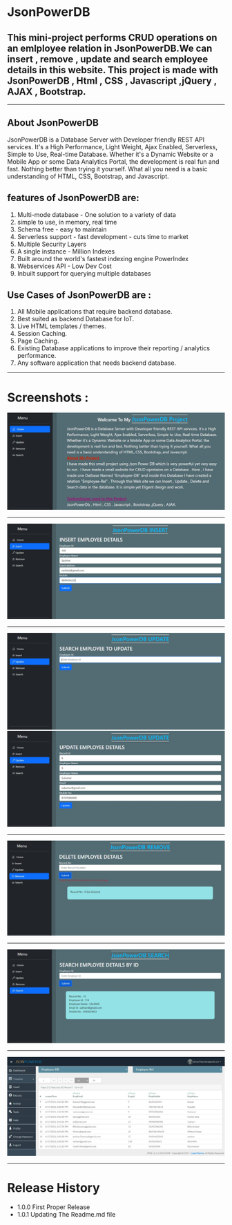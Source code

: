 # JsonPowerDB

## This mini-project performs CRUD operations on an emlployee relation in JsonPowerDB.We can insert , remove , update and search employee details in this website. This project is made with JsonPowerDB , Html , CSS , Javascript ,jQuery , AJAX , Bootstrap.
***
## About JsonPowerDB
JsonPowerDB is a Database Server with Developer friendly REST API services. It's a High Performance, Light Weight, Ajax Enabled, Serverless, Simple to Use, Real-time Database. Whether it's a Dynamic Website or a Mobile App or some Data Analytics Portal, the development is real fun and fast. Nothing better than trying it yourself. What all you need is a basic understanding of HTML, CSS, Bootstrap, and Javascript.

## features of JsonPowerDB are:

1. Multi-mode database - One solution to a variety of data
2. simple to use, in memory, real time
3. Schema free - easy to maintain
4. Serverless support - fast development - cuts time to market
5. Multiple Security Layers
6. A single instance - Million Indexes
7. Built around the world's fastest indexing engine PowerIndex
8. Webservices API - Low Dev Cost
9. Inbuilt support for querying multiple databases

## Use Cases of JsonPowerDB are :

1. All Mobile applications that require backend database.
2. Best suited as backend Database for IoT.
3. Live HTML templates / themes.
4. Session Caching.
5. Page Caching.
6. Existing Database applications to improve their reporting / analytics performance.
7. Any software application that needs backend database.
***
# Screenshots :

![Home Page](screenshots/index.jpg)

***
![Insert Page](screenshots/insert.jpg)

***
![Update Page 1](screenshots/update1.jpg)
![Update Page 2](screenshots/update2.jpg)

***
![Remove Page](screenshots/remove.jpg)

***
![Search Page](screenshots/search.jpg)

***
![JsonPowerDB Page](screenshots/JsonPowerDB.jpg)

***
# Release History

* 1.0.0 First Proper Release
* 1.0.1 Updating The Readme.md file
